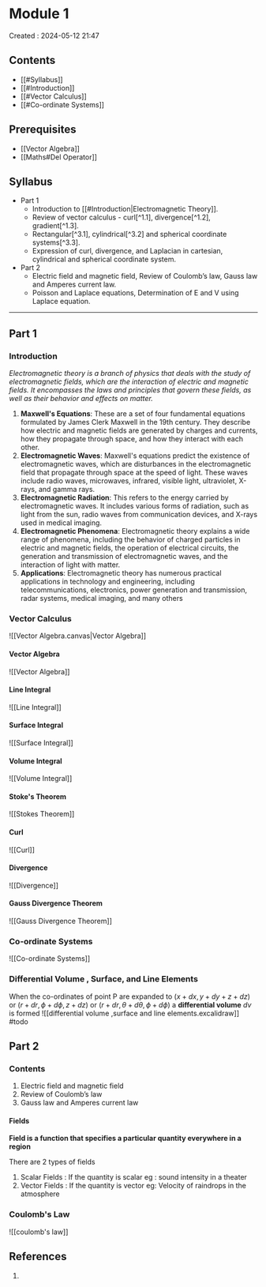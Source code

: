 # Module 1
Created : 2024-05-12 21:47


## Contents
- [[#Syllabus]]
- [[#Introduction]]
- [[#Vector Calculus]]
- [[#Co-ordinate Systems]]
## Prerequisites
- [[Vector Algebra]]
- [[Maths#Del Operator]]
## Syllabus
- Part 1
	- Introduction to [[#Introduction|Electromagnetic Theory]].
	- Review of vector calculus - curl[^1.1], divergence[^1.2], gradient[^1.3].
	- Rectangular[^3.1], cylindrical[^3.2] and spherical coordinate systems[^3.3].
	- Expression of curl, divergence, and Laplacian in cartesian, cylindrical and spherical coordinate system.
- Part 2
	- Electric field and magnetic field, Review of Coulomb’s law, Gauss law and Amperes current law.
	- Poisson and Laplace equations, Determination of E and V using Laplace equation.

---

## Part 1

### Introduction

_Electromagnetic theory is a branch of physics that deals with the study of electromagnetic fields, which are the interaction of electric and magnetic fields. It encompasses the laws and principles that govern these fields, as well as their behavior and effects on matter._

1. **Maxwell's Equations**: These are a set of four fundamental equations formulated by James Clerk Maxwell in the 19th century. They describe how electric and magnetic fields are generated by charges and currents, how they propagate through space, and how they interact with each other.
2. **Electromagnetic Waves**: Maxwell's equations predict the existence of electromagnetic waves, which are disturbances in the electromagnetic field that propagate through space at the speed of light. These waves include radio waves, microwaves, infrared, visible light, ultraviolet, X-rays, and gamma rays.
3. **Electromagnetic Radiation**: This refers to the energy carried by electromagnetic waves. It includes various forms of radiation, such as light from the sun, radio waves from communication devices, and X-rays used in medical imaging.
4. **Electromagnetic Phenomena**: Electromagnetic theory explains a wide range of phenomena, including the behavior of charged particles in electric and magnetic fields, the operation of electrical circuits, the generation and transmission of electromagnetic waves, and the interaction of light with matter.
5. **Applications**: Electromagnetic theory has numerous practical applications in technology and engineering, including telecommunications, electronics, power generation and transmission, radar systems, medical imaging, and many others



### Vector Calculus
![[Vector Algebra.canvas|Vector Algebra]]
#### Vector Algebra
![[Vector Algebra]]
#### Line Integral
![[Line Integral]]
#### Surface Integral
![[Surface Integral]]
#### Volume Integral
![[Volume Integral]]
#### Stoke's Theorem
![[Stokes Theorem]]

#### Curl
![[Curl]]
#### Divergence
![[Divergence]]

#### Gauss Divergence Theorem

![[Gauss Divergence Theorem]]
### Co-ordinate Systems
![[Co-ordinate Systems]]

### Differential Volume , Surface, and Line Elements

When the co-ordinates of point P are expanded to $(x + dx,y+dy+z+dz)$ or $(r + dr,\phi + d\phi , z+ dz)$ or $(r+dr , \theta + d\theta , \phi + d\phi)$ a **differential volume** $dv$ is formed
![[differential volume ,surface and line elements.excalidraw]]
#todo



## Part 2

### Contents
1. Electric field and magnetic field
2. Review of Coulomb’s law
3. Gauss law and Amperes current law

#### Fields
**Field is a function that specifies a particular quantity everywhere in a region**

There are 2 types of fields
1. Scalar Fields : If the quantity is scalar  eg : sound intensity in a theater
2. Vector Fields : If the quantity is vector eg: Velocity of raindrops in the atmosphere



### Coulomb's Law
![[coulomb's law]]


## References
1. 